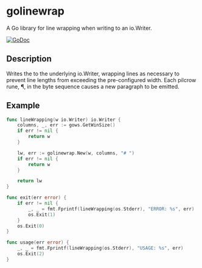 # golinewrap

A Go library for line wrapping when writing to an io.Writer.

[![GoDoc](https://godoc.org/github.com/karrick/golinewrap?status.svg)](https://godoc.org/github.com/karrick/golinewrap)

## Description

Writes the to the underlying io.Writer, wrapping lines as necessary to
prevent line lengths from exceeding the pre-configured width. Each
pilcrow rune, ¶, in the byte sequence causes a new paragraph to be
emitted.

## Example

```Go
func lineWrapping(w io.Writer) io.Writer {
	columns, _, err := gows.GetWinSize()
	if err != nil {
		return w
	}

	lw, err := golinewrap.New(w, columns, "# ")
	if err != nil {
		return w
	}

	return lw
}

func exit(err error) {
	if err != nil {
		_, _ = fmt.Fprintf(lineWrapping(os.Stderr), "ERROR: %s", err)
		os.Exit(1)
	}
	os.Exit(0)
}

func usage(err error) {
	_, _ = fmt.Fprintf(lineWrapping(os.Stderr), "USAGE: %s", err)
	os.Exit(2)
}
```

